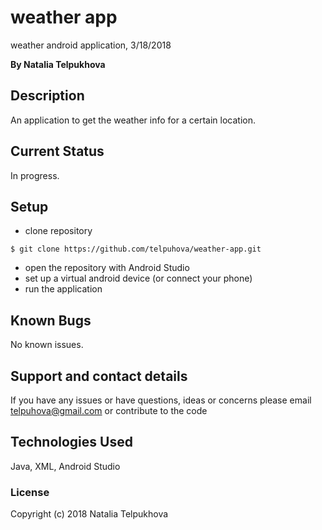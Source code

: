 # weather app

weather android application, 3/18/2018

**By Natalia Telpukhova**

## Description

An application to get the weather info for a certain location.

## Current Status

In progress.

## Setup

* clone repository
```
$ git clone https://github.com/telpuhova/weather-app.git
```
* open the repository with Android Studio
* set up a virtual android device (or connect your phone)
* run the application

## Known Bugs

No known issues.

## Support and contact details

If you have any issues or have questions, ideas or concerns please email telpuhova@gmail.com or contribute to the code

## Technologies Used

Java, XML, Android Studio

### License

Copyright (c) 2018 Natalia Telpukhova
